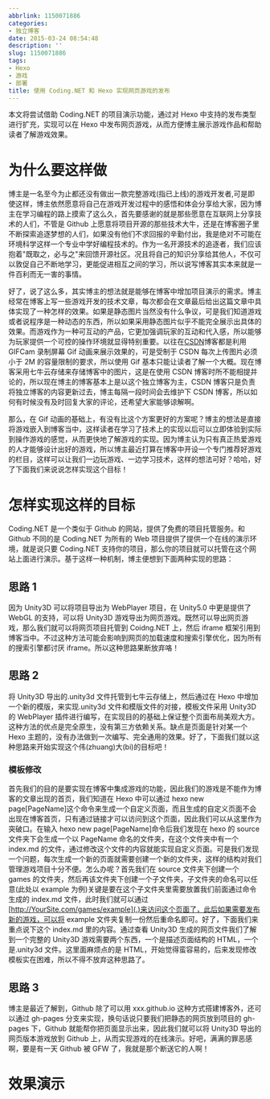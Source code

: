 ```yaml
---
abbrlink: 1150071886
categories:
- 独立博客
date: 2015-03-24 08:54:48
description: ''
slug: 1150071886
tags:
- Hexo
- 游戏
- 部署
title: 使用 Coding.NET 和 Hexo 实现网页游戏的发布
---
```


本文将尝试借助 Coding.NET 的项目演示功能，通过对 Hexo 中支持的发布类型进行扩充，实现可以在 Hexo 中发布网页游戏，从而方便博主展示游戏作品和帮助读者了解游戏效果。

<!--more-->

# 为什么要这样做
博主是一名至今为止都还没有做出一款完整游戏(指已上线)的游戏开发者,可是即使这样，博主依然愿意将自己在游戏开发过程中的感悟和体会分享给大家，因为博主在学习编程的路上摸索了这么久，首先要感谢的就是那些愿意在互联网上分享技术的人们，不管是 Github 上愿意将项目开源的那些技术大牛，还是在博客圈子里不断探索追逐梦想的人们，如果没有他们不求回报的辛勤付出，我是绝对不可能在环境科学这样一个专业中学好编程技术的。作为一名开源技术的追逐者，我们应该抱着"既取之，必与之"来回馈开源社区。况且将自己的知识分享给其他人，不仅可以敦促自己不断地学习，更能促进相互之间的学习，所以说写博客其实本来就是一件百利而无一害的事情。

好了，说了这么多，其实博主的想法就是能够在博客中增加项目演示的需求。博主经常在博客上写一些游戏开发的技术文章，每次都会在文章最后给出这篇文章中具体实现了一种怎样的效果。如果是静态图片当然没有什么争议，可是我们知道游戏或者说程序是一种动态的东西，所以如果采用静态图片似乎不能完全展示出具体的效果。而游戏作为一种可互动的产品，它更加强调玩家的互动和代入感，所以能够为玩家提供一个可控的操作环境就显得特别重要。以往在[CSDN](http://blog.csdn.net/qinyuanpei)博客都是利用 GIFCam 录制屏幕 Gif 动画来展示效果的，可是受制于 CSDN 每次上传图片必须小于 2M 的容量限制的要求，所以使用 Gif 基本只能让读者了解一个大概。现在博客采用七牛云存储来存储博客中的图片，这是在使用 CSDN 博客时所不能相提并论的，所以现在博主的博客基本上是以这个独立博客为主，CSDN 博客只是负责将独立博客的内容更新过去，博主每隔一段时间会去维护下 CSDN 博客，所以如何有时候没有及时回复大家的评论，还希望大家能够谅解啊。

那么，在 Gif 动画的基础上，有没有比这个方案更好的方案呢？博主的想法是直接将游戏嵌入到博客当中，这样读者在学习了技术上的实现以后可以立即体验到实际到操作游戏的感觉，从而更快地了解游戏的实现。因为博主认为只有真正热爱游戏的人才能够设计出好的游戏，所以博主最近打算在博客中开设一个专门推荐好游戏的栏目，这样可以让我们一边玩游戏、一边学习技术，这样的想法可好？哈哈，好了下面我们来说说怎样实现这个目标！
# 怎样实现这样的目标
Coding.NET 是一个类似于 Github 的网站，提供了免费的项目托管服务。和 Github 不同的是 Coding.NET 为所有的 Web 项目提供了提供一个在线的演示环境，就是说只要 Coding.NET 支持你的项目，那么你的项目就可以托管在这个网站上面进行演示。基于这样一种机制，博主便想到下面两种实现的思路：
## 思路 1
因为 Unity3D 可以将项目导出为 WebPlayer 项目，在 Unity5.0 中更是提供了 WebGL 的支持，可以将 Unity3D 游戏导出为网页游戏。既然可以导出网页游戏，那么我们就可以将网页项目托管到 Coidng.NET 上，然后 iframe 框架引用到博客当中。不过这种方法可能会影响到网页的加载速度和搜索引擎优化，因为所有的搜索引擎都讨厌 iframe。所以这种思路果断放弃咯！
## 思路 2
将 Unity3D 导出的.unity3d 文件托管到七牛云存储上，然后通过在 Hexo 中增加一个新的模版，来实现.unity3d 文件和模版文件的对接，模板文件采用 Unity3D 的 WebPlayer 插件进行编写，在实现目的的基础上保证整个页面布局美观大方。这种方法的优点是完全原生，没有第三方依赖关系。缺点是页面是针对某一个 Hexo 主题的，没有办法做到一次编写、完全通用的效果。好了，下面我们就以这种思路来开始实现这个伟(zhuang)大(bi)的目标吧！

### 模板修改
首先我们的目的是要实现在博客中集成游戏的功能，因此我们的游戏是不能作为博客的文章出现的首页，我们知道在 Hexo 中可以通过 hexo new page[PageName]这个命令来生成一个自定义页面，而且生成的自定义页面不会出现在博客首页，只有通过链接才可以访问到这个页面，因此我们可以从这里作为突破口。在输入 hexo new page[PageName]命令后我们发现在 hexo 的 source 文件夹下会生成一个以 PageName 命名的文件夹，在这个文件夹中有一个 index.md 的文件，通过修改这个文件的内容就能实现自定义页面。可是我们发现一个问题，每次生成一个新的页面就需要创建一个新的文件夹，这样的结构对我们管理游戏项目十分不便。怎么办呢？首先我们在 source 文件夹下创建一个 games 的文件夹，然后再该文件夹下创建一个子文件夹，子文件夹的命名可以任意(此处以 example 为例)关键是要在这个子文件夹里需要放置我们前面通过命令生成的 index.md 文件，此时我们就可以通过[http://YourSite.com/games/example](.)来访问这个页面了，此后如果需要发布新的游戏，可以将 example 文件夹复制一份然后重命名即可。好了，下面我们来重点说下这个 index.md 里的内容。通过查看 Unity3D 生成的网页文件我们了解到一个完整的 Unity3D 游戏需要两个东西，一个是描述页面结构的 HTML，一个是.unity3d 文件。这里面麻烦点的是 HTML，开始觉得蛮容易的，后来发现修改模板实在困难，所以不得不放弃这种思路了。

## 思路 3
博主是最近了解到，Github 除了可以用 xxx.github.io 这种方式搭建博客外，还可以通过 gh-pages 分支来实现，换句话说只要我们把静态的网页放到项目的 gh-pages 下，Github 就能帮你把页面显示出来，因此我们就可以将 Unity3D 导出的网页版本游戏放到 Github 上，从而实现游戏的在线演示。好吧，满满的罪恶感啊，要是有一天 Github 被 GFW 了，我就是那个断送它的人啊！

# 效果演示